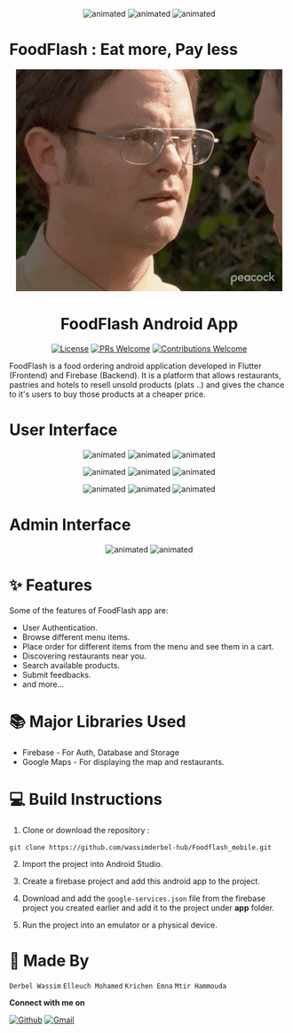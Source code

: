 <p align="center">
  <img src="https://i.imgur.com/lJAfrcL.png" alt="animated" width = 30%/>
  <img src="https://i.imgur.com/2s1Hy3C.png" alt="animated"
  width = 30% />
  <img src="https://i.imgur.com/9pvCzGI.png" alt="animated"
  width = 30% />
</p>

# FoodFlash : Eat more, Pay less

<p align="center">
<img src="https://raw.githubusercontent.com/AdityaV025/Munche/master/assets/do_it.gif">
</p>

<h1 align="center"> FoodFlash Android App </h1>

<p align="center">
  <a href="LICENSE"><img alt="License" src="https://img.shields.io/badge/license-MIT-green"></a>
  <a href="https://github.com/AdityaV025/Munche/pulls"><img alt="PRs Welcome" src="https://img.shields.io/badge/PRs-welcome-brightgreen.svg?style=flat-square"></a>
  <a href="https://github.com/AdityaV025/Munche/pulls"><img alt="Contributions Welcome" src="https://img.shields.io/badge/contributions-welcome-brightgreen.svg?style=flat-square"></a>
</p>

FoodFlash is a food ordering android application developed in Flutter (Frontend) and Firebase (Backend). It is a platform that allows restaurants, pastries and hotels to resell unsold products (plats ..) and gives the chance to it's users to buy those products at a cheaper price.

# User Interface

<p align="center">
  <img src="https://i.imgur.com/xJ95jka.png" alt="animated" width = 33%/>
  <img src="https://i.imgur.com/XUu7pNE.png" alt="animated"
  width = 33% />
  <img src="https://i.imgur.com/1WScYNT.png" alt="animated"
  width = 33% />
</p>
<p align="center">
  <img src="https://i.imgur.com/nI7Of9S.png" alt="animated" width = 33%/>
  <img src="https://i.imgur.com/F6xSZPi.png" alt="animated"
  width = 33% />
  <img src="https://i.imgur.com/n8VPIq5.png" alt="animated"
  width = 33% />
</p>
<p align="center">
  <img src="https://i.imgur.com/7CWWPJn.png" alt="animated" width = 33%/>
  <img src="https://i.imgur.com/gw9nzZS.png" alt="animated"
  width = 33% />
  <img src="https://i.imgur.com/eWyTrkG.png" alt="animated"
  width = 33% />
</p>

# Admin Interface

<p align="center">
  <img src="https://i.imgur.com/xAixvzr.png" alt="animated" width = 47%/>
  <img src="https://i.imgur.com/gE1zDxN.png" alt="animated"
  width = 47% />
  
</p>


# ✨ Features

Some of the features of FoodFlash app are:

- User Authentication.
- Browse different menu items.
- Place order for different items from the menu and see them in a cart.
- Discovering restaurants near you.
- Search available products.
- Submit feedbacks.
- and more...

# 📚 Major Libraries Used

- Firebase    - For Auth, Database and Storage
- Google Maps - For displaying the map and restaurants.

# 💻 Build Instructions

1. Clone or download the repository :

```shell
git clone https://github.com/wassimderbel-hub/Foodflash_mobile.git
```

2. Import the project into Android Studio.

3. Create a firebase project and add this android app to the project.

4. Download and add the `google-services.json` file from the firebase project you created earlier and add it to the project under **app** folder.

5. Run the project into an emulator or a physical device.

# 👨 Made By

`Derbel Wassim`
`Elleuch Mohamed`
`Krichen Emna`
`Mtir Hammouda`

**Connect with me on**
</br>

[![Github](https://img.shields.io/badge/-Github-000?style=flat&logo=Github&logoColor=white)](https://github.com/wassimderbel-hub)
[![Gmail](https://img.shields.io/badge/-Gmail-c14438?style=flat&logo=Gmail&logoColor=white)](mailto:wassimderbel22@gmail.com)

